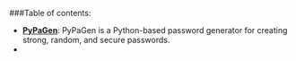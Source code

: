 ###Table of contents:

- **[PyPaGen](https://github.com/EkkoN7/Portfolio/blob/main/PyPaGen.md)**: PyPaGen is a Python-based password generator for creating strong, random, and secure passwords.
- 
